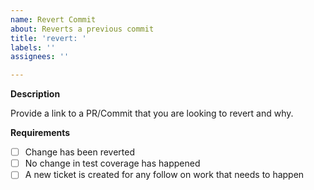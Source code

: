 ```yaml
---
name: Revert Commit
about: Reverts a previous commit
title: 'revert: '
labels: ''
assignees: ''

---
```


**Description**

Provide a link to a PR/Commit that you are looking to revert and why.

**Requirements**

- [ ] Change has been reverted
- [ ] No change in test coverage has happened
- [ ] A new ticket is created for any follow on work that needs to happen
